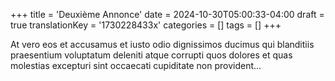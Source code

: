 +++
title = 'Deuxième Annonce'
date = 2024-10-30T05:00:33-04:00
draft = true
translationKey = '1730228433x'
categories = []
tags = []
+++

At vero eos et accusamus et iusto odio dignissimos ducimus qui blanditiis praesentium voluptatum deleniti atque corrupti quos dolores et quas molestias excepturi sint occaecati cupiditate non provident...